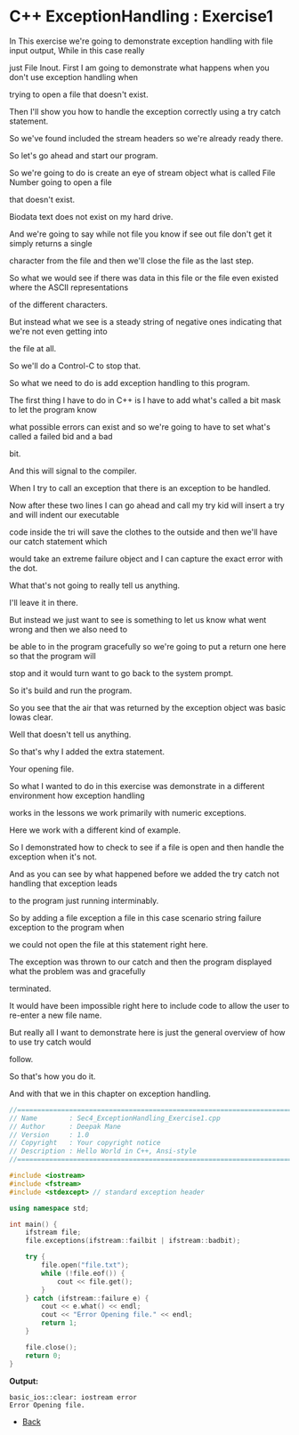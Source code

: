 # C++ ExceptionHandling : Exercise1

In This exercise we're going to demonstrate exception handling with file input output, While in this case really

just File Inout. First I am  going to demonstrate what happens when you don't use exception handling when

trying to open a file that doesn't exist.

Then I'll show you how to handle the exception correctly using a try catch statement.

So we've found included the stream headers so we're already ready there.

So let's go ahead and start our program.

So we're going to do is create an eye of stream object what is called File Number going to open a file

that doesn't exist.

Biodata text does not exist on my hard drive.

And we're going to say while not file you know if see out file don't get it simply returns a single

character from the file and then we'll close the file as the last step.

So what we would see if there was data in this file or the file even existed where the ASCII representations

of the different characters.

But instead what we see is a steady string of negative ones indicating that we're not even getting into

the file at all.

So we'll do a Control-C to stop that.

So what we need to do is add exception handling to this program.

The first thing I have to do in C++ is I have to add what's called a bit mask to let the program know

what possible errors can exist and so we're going to have to set what's called a failed bid and a bad

bit.

And this will signal to the compiler.

When I try to call an exception that there is an exception to be handled.

Now after these two lines I can go ahead and call my try kid will insert a try and will indent our executable

code inside the tri will save the clothes to the outside and then we'll have our catch statement which

would take an extreme failure object and I can capture the exact error with the dot.

What that's not going to really tell us anything.

I'll leave it in there.

But instead we just want to see is something to let us know what went wrong and then we also need to

be able to in the program gracefully so we're going to put a return one here so that the program will

stop and it would turn want to go back to the system prompt.

So it's build and run the program.

So you see that the air that was returned by the exception object was basic Iowas clear.

Well that doesn't tell us anything.

So that's why I added the extra statement.

Your opening file.

So what I wanted to do in this exercise was demonstrate in a different environment how exception handling

works in the lessons we work primarily with numeric exceptions.

Here we work with a different kind of example.

So I demonstrated how to check to see if a file is open and then handle the exception when it's not.

And as you can see by what happened before we added the try catch not handling that exception leads

to the program just running interminably.

So by adding a file exception a file in this case scenario string failure exception to the program when

we could not open the file at this statement right here.

The exception was thrown to our catch and then the program displayed what the problem was and gracefully

terminated.

It would have been impossible right here to include code to allow the user to re-enter a new file name.

But really all I want to demonstrate here is just the general overview of how to use try catch would

follow.

So that's how you do it.

And with that we in this chapter on exception handling.

```cpp
//============================================================================
// Name        : Sec4_ExceptionHandling_Exercise1.cpp
// Author      : Deepak Mane
// Version     : 1.0
// Copyright   : Your copyright notice
// Description : Hello World in C++, Ansi-style
//============================================================================

#include <iostream>
#include <fstream>
#include <stdexcept> // standard exception header

using namespace std;

int main() {
	ifstream file;
	file.exceptions(ifstream::failbit | ifstream::badbit);

	try {
		file.open("file.txt");
		while (!file.eof()) {
			cout << file.get();
		}
	} catch (ifstream::failure e) {
		cout << e.what() << endl;
		cout << "Error Opening file." << endl;
		return 1;
	}

	file.close();
	return 0;
}
```
__Output:__
```
basic_ios::clear: iostream error
Error Opening file.
```
- [Back](./README.MD)

